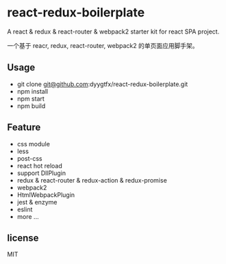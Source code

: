 # react-redux-boilerplate
A react & redux & react-router & webpack2 starter kit for react SPA project.

一个基于 reacr, redux, react-router, webpack2 的单页面应用脚手架。

## Usage

- git clone git@github.com:dyygtfx/react-redux-boilerplate.git
- npm install
- npm start 
- npm build


## Feature

- css module
- less
- post-css
- react hot reload
- support DllPlugin
- redux & react-router & redux-action & redux-promise
- webpack2 
- HtmlWebpackPlugin
- jest & enzyme
- eslint
- more ...

## license

MIT
